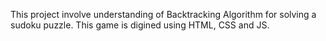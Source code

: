 This project involve understanding of Backtracking Algorithm for solving a sudoku puzzle.
This game is digined using HTML, CSS and JS.